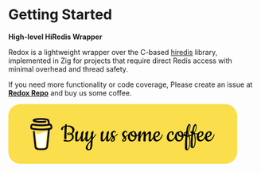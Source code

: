 # Getting Started

**High-level HiRedis Wrapper**

Redox is a lightweight wrapper over the C-based [hiredis](https://github.com/redis/hiredis) library, implemented in Zig for projects that require direct Redis access with minimal overhead and thread safety.

If you need more functionality or code coverage, Please create an issue at [**Redox Repo**](https://github.com/bitlaab-blitz/redox) and buy us some coffee.

<!-- Buy Us Coffee -->
<a href="https://www.buymeacoffee.com/bitlaab" target="_blank">
    <img src="asset/bitlaab/coffee-btn.svg" alt="Buy Us Coffee">
</a>